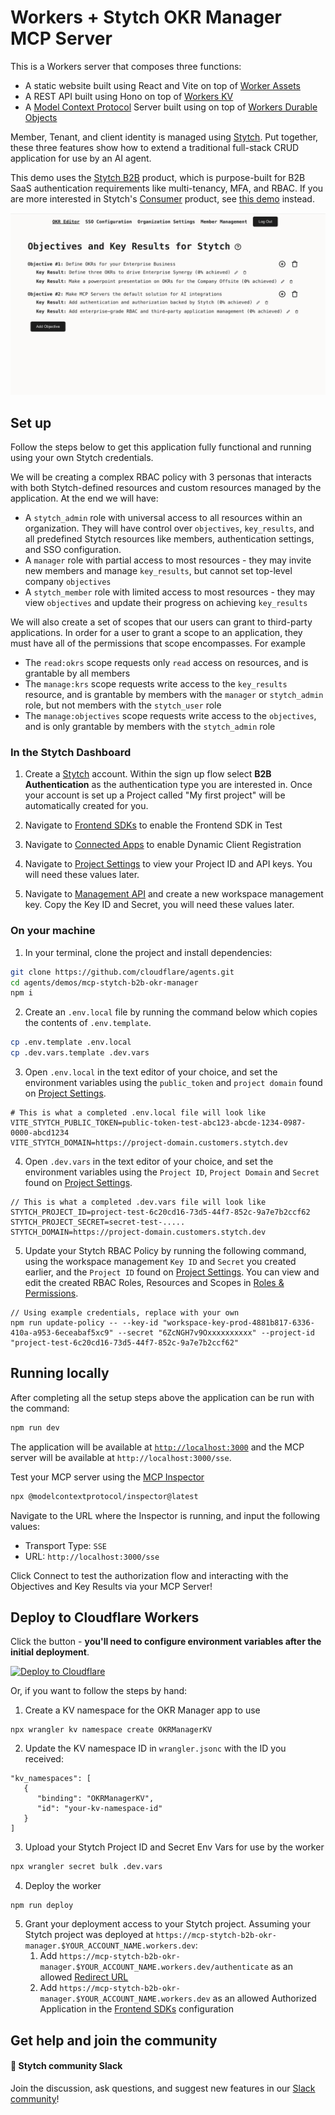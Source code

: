 # Workers + Stytch OKR Manager MCP Server

This is a Workers server that composes three functions:
* A static website built using React and Vite on top of [Worker Assets](https://developers.cloudflare.com/workers/static-assets/)
* A REST API built using Hono on top of [Workers KV](https://developers.cloudflare.com/kv/) 
* A [Model Context Protocol](https://modelcontextprotocol.io/introduction) Server built using on top of [Workers Durable Objects](https://developers.cloudflare.com/durable-objects/)

Member, Tenant, and client identity is managed using [Stytch](https://stytch.com/). Put together, these three features show how to extend a traditional full-stack CRUD application for use by an AI agent.

This demo uses the [Stytch B2B](https://stytch.com/b2b) product, which is purpose-built for B2B SaaS authentication requirements like multi-tenancy, MFA, and RBAC. 
If you are more interested in Stytch's [Consumer](https://stytch.com/b2c) product, see [this demo](https://github.com/stytchauth/mcp-stytch-consumer-todo-list/) instead.

![](./.github/hero.png)

## Set up

Follow the steps below to get this application fully functional and running using your own Stytch credentials.

We will be creating a complex RBAC policy with 3 personas that interacts with both Stytch-defined resources and custom resources managed by the application.
At the end we will have:
- A `stytch_admin` role with universal access to all resources within an organization. They will have control over `objectives`, `key_results`, and all predefined Stytch resources like members, authentication settings, and SSO configuration.
- A `manager` role with partial access to most resources - they may invite new members and manage `key_results`, but cannot set top-level company `objectives`
- A `stytch_member` role with limited access to most resources - they may view `objectives` and update their progress on achieving `key_results`

We will also create a set of scopes that our users can grant to third-party applications. In order for a user to grant a scope to an application, they must have all of the permissions that scope encompasses. For example  
- The `read:okrs` scope requests only `read` access on resources, and is grantable by all members
- The `manage:krs` scope requests write access to the `key_results` resource, and is grantable by members with the `manager` or `stytch_admin` role, but not members with the `stytch_user` role
- The `manage:objectives` scope requests write access to the `objectives`, and is only grantable by members with the `stytch_admin` role


### In the Stytch Dashboard

1. Create a [Stytch](https://stytch.com/) account. Within the sign up flow select **B2B Authentication** as the authentication type you are interested in. Once your account is set up a Project called "My first project" will be automatically created for you.

2. Navigate to [Frontend SDKs](https://stytch.com/dashboard/sdk-configuration) to enable the Frontend SDK in Test

3. Navigate to [Connected Apps](https://stytch.com/dashboard/connected-apps) to enable Dynamic Client Registration

4. Navigate to [Project Settings](https://stytch.com/dashboard/project-settings) to view your Project ID and API keys. You will need these values later.

5. Navigate to [Management API](https://stytch.com/dashboard/settings/management-api) and create a new workspace management key. Copy the Key ID and Secret, you will need these values later.

### On your machine

1. In your terminal, clone the project and install dependencies:

```bash
git clone https://github.com/cloudflare/agents.git
cd agents/demos/mcp-stytch-b2b-okr-manager
npm i
```


2. Create an `.env.local` file by running the command below which copies the contents of `.env.template`.

```bash
cp .env.template .env.local
cp .dev.vars.template .dev.vars
```


3. Open `.env.local` in the text editor of your choice, and set the environment variables using the `public_token` and `project domain` found on [Project Settings](https://stytch.com/dashboard/project-settings?env=test).

```
# This is what a completed .env.local file will look like
VITE_STYTCH_PUBLIC_TOKEN=public-token-test-abc123-abcde-1234-0987-0000-abcd1234
VITE_STYTCH_DOMAIN=https://project-domain.customers.stytch.dev
```


4. Open `.dev.vars` in the text editor of your choice, and set the environment variables using the `Project ID`, `Project Domain` and `Secret`  found on [Project Settings](https://stytch.com/dashboard/project-settings?env=test).
```
// This is what a completed .dev.vars file will look like
STYTCH_PROJECT_ID=project-test-6c20cd16-73d5-44f7-852c-9a7e7b2ccf62
STYTCH_PROJECT_SECRET=secret-test-.....
STYTCH_DOMAIN=https://project-domain.customers.stytch.dev
```


5. Update your Stytch RBAC Policy by running the following command, using the workspace management `Key ID` and `Secret` you created earlier, and the `Project ID` found on [Project Settings](https://stytch.com/dashboard/project-settings). You can view and edit the created RBAC Roles, Resources and Scopes in [Roles & Permissions](https://stytch.com/dashboard/rbac).
```
// Using example credentials, replace with your own
npm run update-policy -- --key-id "workspace-key-prod-4881b817-6336-410a-a953-6eceabaf5xc9" --secret "6ZcNGH7v9Oxxxxxxxxxx" --project-id "project-test-6c20cd16-73d5-44f7-852c-9a7e7b2ccf62"
```


## Running locally

After completing all the setup steps above the application can be run with the command:

```bash
npm run dev
```

The application will be available at [`http://localhost:3000`](http://localhost:3000) and the MCP server will be available at `http://localhost:3000/sse`.

Test your MCP server using the [MCP Inspector](https://modelcontextprotocol.io/docs/tools/inspector)
```bash
npx @modelcontextprotocol/inspector@latest
```

Navigate to the URL where the Inspector is running, and input the following values:
- Transport Type: `SSE`
- URL: `http://localhost:3000/sse`

Click Connect to test the authorization flow and interacting with the Objectives and Key Results via your MCP Server!


##  Deploy to Cloudflare Workers
Click the button - **you'll need to configure environment variables after the initial deployment**.

[![Deploy to Cloudflare](https://deploy.workers.cloudflare.com/button)](https://deploy.workers.cloudflare.com/?url=https://github.com/stytchauth/mcp-stytch-b2b-okr-manager.git)

Or, if you want to follow the steps by hand:

1. Create a KV namespace for the OKR Manager app to use
```
npx wrangler kv namespace create OKRManagerKV
```

2. Update the KV namespace ID in `wrangler.jsonc` with the ID you received:
```
"kv_namespaces": [
   {
      "binding": "OKRManagerKV",
      "id": "your-kv-namespace-id"
   }
]
```

3. Upload your Stytch Project ID and Secret Env Vars for use by the worker
```bash
npx wrangler secret bulk .dev.vars
```

4. Deploy the worker
```
npm run deploy
```

5. Grant your deployment access to your Stytch project. Assuming your Stytch project was deployed at `https://mcp-stytch-b2b-okr-manager.$YOUR_ACCOUNT_NAME.workers.dev`:
   1. Add `https://mcp-stytch-b2b-okr-manager.$YOUR_ACCOUNT_NAME.workers.dev/authenticate` as an allowed [Redirect URL](https://stytch.com/dashboard/redirect-urls?env=test)
   2. Add `https://mcp-stytch-b2b-okr-manager.$YOUR_ACCOUNT_NAME.workers.dev` as an allowed Authorized Application in the [Frontend SDKs](https://stytch.com/dashboard/sdk-configuration?env=test) configuration

## Get help and join the community

#### :speech_balloon: Stytch community Slack

Join the discussion, ask questions, and suggest new features in our [Slack community](https://stytch.com/docs/resources/support/overview)!

